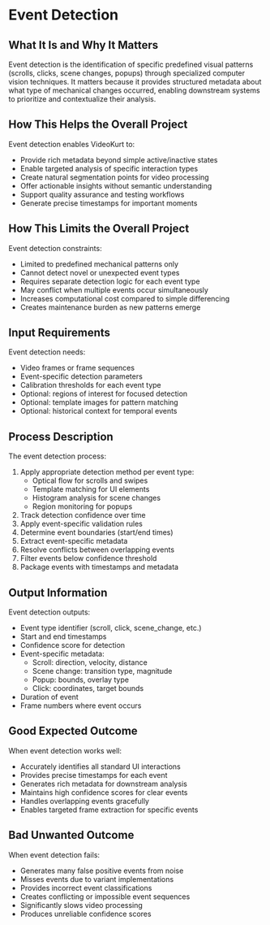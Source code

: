 # Event Detection

## What It Is and Why It Matters
Event detection is the identification of specific predefined visual patterns (scrolls, clicks, scene changes, popups) through specialized computer vision techniques. It matters because it provides structured metadata about what type of mechanical changes occurred, enabling downstream systems to prioritize and contextualize their analysis.

## How This Helps the Overall Project
Event detection enables VideoKurt to:
- Provide rich metadata beyond simple active/inactive states
- Enable targeted analysis of specific interaction types
- Create natural segmentation points for video processing
- Offer actionable insights without semantic understanding
- Support quality assurance and testing workflows
- Generate precise timestamps for important moments

## How This Limits the Overall Project
Event detection constraints:
- Limited to predefined mechanical patterns only
- Cannot detect novel or unexpected event types
- Requires separate detection logic for each event type
- May conflict when multiple events occur simultaneously
- Increases computational cost compared to simple differencing
- Creates maintenance burden as new patterns emerge

## Input Requirements
Event detection needs:
- Video frames or frame sequences
- Event-specific detection parameters
- Calibration thresholds for each event type
- Optional: regions of interest for focused detection
- Optional: template images for pattern matching
- Optional: historical context for temporal events

## Process Description
The event detection process:
1. Apply appropriate detection method per event type:
   - Optical flow for scrolls and swipes
   - Template matching for UI elements
   - Histogram analysis for scene changes
   - Region monitoring for popups
2. Track detection confidence over time
3. Apply event-specific validation rules
4. Determine event boundaries (start/end times)
5. Extract event-specific metadata
6. Resolve conflicts between overlapping events
7. Filter events below confidence threshold
8. Package events with timestamps and metadata

## Output Information
Event detection outputs:
- Event type identifier (scroll, click, scene_change, etc.)
- Start and end timestamps
- Confidence score for detection
- Event-specific metadata:
  - Scroll: direction, velocity, distance
  - Scene change: transition type, magnitude
  - Popup: bounds, overlay type
  - Click: coordinates, target bounds
- Duration of event
- Frame numbers where event occurs

## Good Expected Outcome
When event detection works well:
- Accurately identifies all standard UI interactions
- Provides precise timestamps for each event
- Generates rich metadata for downstream analysis
- Maintains high confidence scores for clear events
- Handles overlapping events gracefully
- Enables targeted frame extraction for specific events

## Bad Unwanted Outcome
When event detection fails:
- Generates many false positive events from noise
- Misses events due to variant implementations
- Provides incorrect event classifications
- Creates conflicting or impossible event sequences
- Significantly slows video processing
- Produces unreliable confidence scores